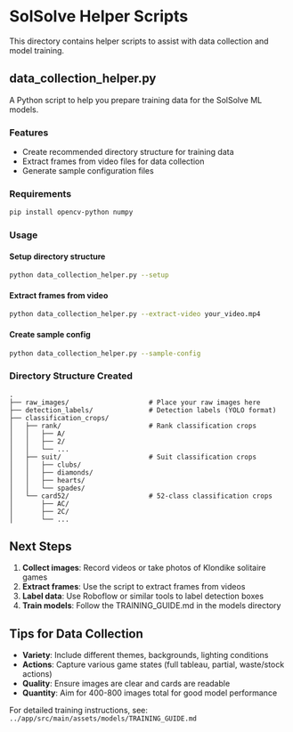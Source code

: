 # SolSolve Helper Scripts

This directory contains helper scripts to assist with data collection and model training.

## data_collection_helper.py

A Python script to help you prepare training data for the SolSolve ML models.

### Features
- Create recommended directory structure for training data
- Extract frames from video files for data collection
- Generate sample configuration files

### Requirements
```bash
pip install opencv-python numpy
```

### Usage

#### Setup directory structure
```bash
python data_collection_helper.py --setup
```

#### Extract frames from video
```bash
python data_collection_helper.py --extract-video your_video.mp4
```

#### Create sample config
```bash
python data_collection_helper.py --sample-config
```

### Directory Structure Created
```
.
├── raw_images/                    # Place your raw images here
├── detection_labels/              # Detection labels (YOLO format)
├── classification_crops/
│   ├── rank/                      # Rank classification crops
│   │   ├── A/
│   │   ├── 2/
│   │   └── ...
│   ├── suit/                      # Suit classification crops
│   │   ├── clubs/
│   │   ├── diamonds/
│   │   ├── hearts/
│   │   └── spades/
│   └── card52/                    # 52-class classification crops
│       ├── AC/
│       ├── 2C/
│       └── ...
```

## Next Steps

1. **Collect images**: Record videos or take photos of Klondike solitaire games
2. **Extract frames**: Use the script to extract frames from videos
3. **Label data**: Use Roboflow or similar tools to label detection boxes
4. **Train models**: Follow the TRAINING_GUIDE.md in the models directory

## Tips for Data Collection

- **Variety**: Include different themes, backgrounds, lighting conditions
- **Actions**: Capture various game states (full tableau, partial, waste/stock actions)
- **Quality**: Ensure images are clear and cards are readable
- **Quantity**: Aim for 400-800 images total for good model performance

For detailed training instructions, see: `../app/src/main/assets/models/TRAINING_GUIDE.md`
